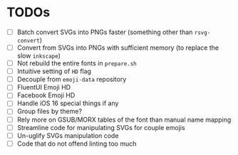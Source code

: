 # TODOs

- [ ] Batch convert SVGs into PNGs faster (something other than `rsvg-convert`)
- [ ] Convert from SVGs into PNGs with sufficient memory (to replace the slow `inkscape`)
- [ ] Not rebuild the entire fonts in `prepare.sh`
- [ ] Intuitive setting of `HD` flag
- [ ] Decouple from `emoji-data` repository
- [ ] FluentUI Emoji HD
- [ ] Facebook Emoji HD
- [ ] Handle iOS 16 special things if any
- [ ] Group files by theme?
- [ ] Rely more on GSUB/MORX tables of the font than manual name mapping
- [ ] Streamline code for manipulating SVGs for couple emojis
- [ ] Un-uglify SVGs manipulation code
- [ ] Code that do not offend linting too much
